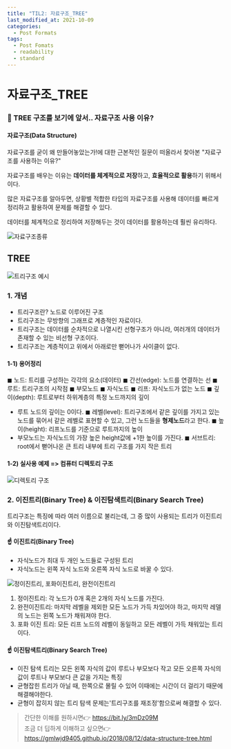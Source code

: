 ```yaml
---
title: "TIL2: 자료구조_TREE"
last_modified_at: 2021-10-09
categories: 
  - Post Formats
tags:
  - Post Fomats
  - readability
  - standard
---
```


# 자료구조_TREE

### 📌 TREE 구조를 보기에 앞서.. 자료구조 사용 이유?

#### 자료구조(Data Structure)
자료구조를 굳이 왜 만들어놓았는가!에 대한 근본적인 질문이 떠올라서 찾아본 "자료구조를 사용하는 이유?"

자료구조를 배우는 이유는 **데이터를 체계적으로 저장**하고, **효율적으로 활용**하기 위해서이다. 

많은 자료구조를 알아두면, 상황별 적합한 타입의 자료구조를 사용해 데이터를 빠르게 정리하고 활용하여 문제를 해결할 수 있다.

데이터를 체계적으로 정리하여 저장해두는 것이 데이터를 활용하는데 훨씬 유리하다. 

![자료구조종류](https://user-images.githubusercontent.com/60104321/136590970-de1668a3-08dc-4ca2-8724-2ffe38eca885.png)

## TREE

![트리구조 예시](https://user-images.githubusercontent.com/60104321/136591001-cba8f170-f95a-4a57-abf3-755b4698eedc.png)

### 1. 개념
* 트리구조란? 노드로 이루어진 구조 
* 트리구조는 무방향의 그래프로 계층적인 자료이다.
* 트리구조는 데이터를 순차적으로 나열시킨 선형구조가 아니라, 여러개의 데이터가 존재할 수 있는 비선형 구조이다. 
* 트리구조는 계층적이고 위에서 아래로만 뻗어나가 사이클이 없다.
#### 1-1) 용어정리 
◼ 노드: 트리를 구성하는 각각의 요소(데이터)
◼ 간선(edge): 노드를 연결하는 선 
◼ 루트: 트리구조의 시작점
◼ 부모노드 
◼ 자식노드
◼ 리프: 자식노드가 없는 노드 
◼ 깊이(depth): 루트로부터 하위계층의 특정 노드까지의 깊이
 - 루트 노드의 깊이는 0이다. 
◼ 레벨(level): 트리구조에서 같은 깊이를 가지고 있는 노드를 묶어서 같은 레벨로 표현할 수 있고, 그런 노드들을 **형제노드**라고 한다.
◼ 높이(height): 리프노드를 기준으로 루트까지의 높이
 - 부모노드는 자식노드의 가장 높은 height값에 +1한 높이를 가진다. 
◼ 서브트리: root에서 뻗어나온 큰 트리 내부에 트리 구조를 가지 작은 트리

#### 1-2) 실사용 예제 => 컴퓨터 디렉토리 구조
![디렉토리 구조](https://user-images.githubusercontent.com/60104321/136591014-0f59799d-0996-4911-a5f5-9871b4f556c8.png)

### 2. 이진트리(Binary Tree) & 이진탐색트리(Binary Search Tree)
트리구조는 특징에 따라 여러 이름으로 불리는데, 그 중 많이 사용되는 트리가 이진트리와 이진탐색트리이다. 

#### ☝ 이진트리(Binary Tree)
* 자식노드가 최대 두 개인 노드들로 구성된 트리 
* 자식노드는 왼쪽 자식 노드와 오른쪽 자식 노드로 바꿀 수 있다. 

![정이진트리, 포화이진트리, 완전이진트리](https://user-images.githubusercontent.com/60104321/136591040-81d82083-39e5-4d59-8df7-09ac4afde088.jpg)


1) 정이진트리: 각 노드가 0개 혹은 2개의 자식 노드를 가진다.<br/>
2) 완전이진트리: 마지막 레벨을 제외한 모든 노드가 가득 차있어야 하고, 마지막 레델의 노드는 왼쪽 노드가 채워져야 한다.<br/>
3) 포화 이진 트리: 모든 리프 노드의 레벨이 동일하고 모든 레벨이 가득 채워있는 트리이다. 

#### ☝ 이진탐색트리(Binary Search Tree)
* 이진 탐색 트리는 모든 왼쪽 자식의 값이 루트나 부모보다 작고 모든 오른쪽 자식의 값이 루트나 부모보다 큰 값을 가지는 특징 
* 균형잡힌 트리가 아닐 때, 한쪽으로 몰릴 수 있어 이때에는 시간이 더 걸리기 때문에 해결해야한다. 
* 균형이 잡히지 않는 트리 탐색 문제는'트리구조를 재조정'함으로써 해결할 수 있다.

> 간단한 이해를 원하시면👉 https://bit.ly/3mDz09M<br/>
> 조금 더 딥하게 이해하고 싶으면👉 https://gmlwjd9405.github.io/2018/08/12/data-structure-tree.html
